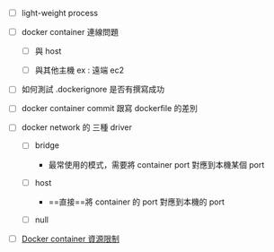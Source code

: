 
- [ ] light-weight process

- [ ] docker container 連線問題

	- [ ] 與 host 
	
	- [ ] 與其他主機 ex : 遠端 ec2  

- [ ] 如何測試 .dockerignore 是否有撰寫成功

- [ ] docker container commit 跟寫 dockerfile 的差別 

- [ ] docker network 的 三種 driver

	- [ ] bridge
		- 最常使用的模式，需要將 container port 對應到本機某個 port

	- [ ] host
		- ==直接==將 container 的 port 對應到本機的 port

	 - [ ] null


- [ ] [Docker container 資源限制](<Docker/Docker container 資源限制>)